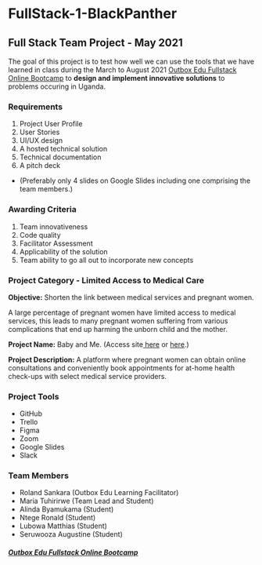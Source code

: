 # FullStack-1-BlackPanther

## Full Stack Team Project - May 2021

The goal of this project is to test how well we can use the tools that we have learned in class during the March to August 2021 <a href="https://outbox.co.ug/outbox-edu" target="_blank" >Outbox Edu Fullstack Online Bootcamp</a>  to <b>design and 
implement innovative solutions</b> to problems occuring in Uganda.

### Requirements

1. Project User Profile
2. User Stories
3. UI/UX design
4. A hosted technical solution
5. Technical documentation
6. A pitch deck 
- (Preferably only 4 slides on
Google Slides including one comprising the
team members.)

### Awarding Criteria

1. Team innovativeness
2. Code quality
3. Facilitator Assessment
4. Applicability of the solution
5. Team ability to go all out to incorporate new concepts

### Project Category - Limited Access to Medical Care

<b>Objective:</b> Shorten the link between medical services and pregnant women.

A large percentage of pregnant women have limited access to medical services, this leads to
many pregnant women suffering from various complications that end up harming the unborn child and the mother.

<b>Project Name:</b> Baby and Me. (Access site<a href="https://babyandme.netlify.app/" target="_blank"> here</a> or <a href="https://baby-and-me.netlify.app/" target="_blank">here</a>.)
<br>

<b>Project Description:</b> A platform where pregnant women can obtain online consultations and 
conveniently book appointments for at-home health check-ups with select medical service providers. 

### Project Tools

- GitHub
- Trello
- Figma
- Zoom
- Google Slides
- Slack

### Team Members

- Roland Sankara (Outbox Edu Learning Facilitator)
- Maria Tuhirirwe (Team Lead and Student)
- Alinda Byamukama (Student)
- Ntege Ronald (Student)
- Lubowa Matthias (Student)
- Seruwooza Augustine (Student)

##### <a href="https://outbox.co.ug/outbox-edu" target="_blank" >Outbox Edu Fullstack Online Bootcamp</a>

